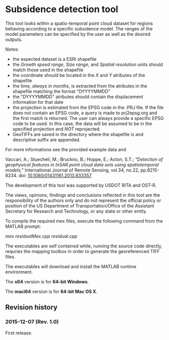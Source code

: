 # Subsidence detection tool

This tool looks within a spatio-temporal point cloud dataset for regions 
behaving according to a specific subsidence model. The ranges of the model
parameters can be specified by the user as well as the desired outputs.


Notes:
- the expected dataset is a ESRI shapefile
- the *Growth speed range*, *Size range*, and *Spatial resolution* units 
  should match those used in the shapefile
- the coordinate should be located in the *X* and *Y* atributes of the 
  shapefile
- the time, *always in months*, is extracted from the atributes in the 
  shapefile matching the format "DYYYYMMDD"
- the "DYYYYMMDD" atributes should contain the displacement information 
  for that date
- the projection is estimated from the EPSG code in the .PRJ file. If the 
  file does not contain an EPSG code, a query is made to prj2epsg.org and 
  the first match is returned. The user can always provide a specific EPSG 
  code to be used. In this case, the data will be assumed to be in the 
  specified projection and *NOT* reprojected.
- GeoTIFFs are saved in the directory where the shapefile is and 
  descriptive suffix are appended.

For more informations see the provided example data and

Vaccari, A.; Stuecheli, M.; Bruckno, B.; Hoppe, E.; Acton, S.T.; 
*"Detection of geophysical features in InSAR point cloud data sets using 
spatiotemporal models,"* International Journal of Remote Sensing, vol.34, 
no.22, pp.8215-8234. doi: [10.1080/01431161.2013.833357](http://viva-lab.ece.virginia.edu/refbase/files/vaccari/2013/71_Vaccari_etal2013.pdf)

The development of this tool was supported by USDOT RITA and OST-R.

The views, opinions, findings and conclusions reflected in this tool are 
the responsibility of the authors only and do not represent the official 
policy or position of the US Department of Transportation/Office of the 
Assistant Secretary for Research and Technology, or any state or other 
entity.

To compile the required mex files, execute the following command from the
MATLAB prompt:

*mex residualMex.cpp residual.cpp*

The executables are self contained while, running the source code directly, 
requries the mapping toolbox in order to generate the georeferenced TIFF 
files.

The executables will download and install the MATLAB runtime environment.

The **x64** version is for **64-bit Windows**.

The **maci64** version is for **64-bit Mac OS X**.

## Revision history
### 2015-12-07 (Rev. 1.0)
First release.
